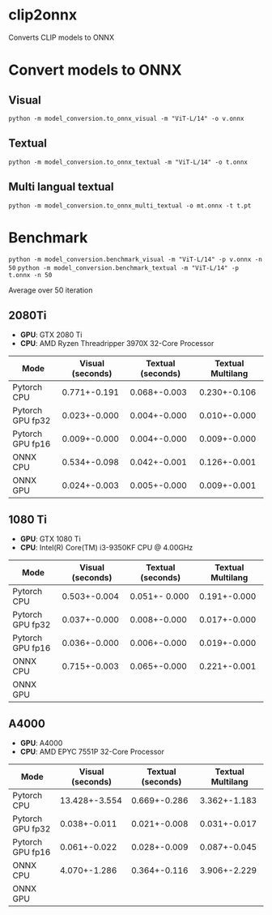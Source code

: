 # clip2onnx
Converts CLIP models to ONNX

# Convert models to ONNX
## Visual
`python -m model_conversion.to_onnx_visual -m "ViT-L/14" -o v.onnx`

## Textual
`python -m model_conversion.to_onnx_textual -m "ViT-L/14" -o t.onnx`

## Multi langual textual
`python -m model_conversion.to_onnx_multi_textual -o mt.onnx -t t.pt`

# Benchmark
`python -m model_conversion.benchmark_visual -m "ViT-L/14" -p v.onnx -n 50`
`python -m model_conversion.benchmark_textual -m "ViT-L/14" -p t.onnx -n 50`


Average over 50 iteration

## 2080Ti

* **GPU**: GTX 2080 Ti
* **CPU**: AMD Ryzen Threadripper 3970X 32-Core Processor


| Mode  | Visual (seconds) | Textual (seconds) | Textual Multilang |
| ------------- | ------------- |---------|----|
| Pytorch CPU  | 0.771+-0.191  |0.068+-0.003|0.230+-0.106|
| Pytorch GPU fp32  | 0.023+-0.000 |0.004+-0.000|0.010+-0.000|
| Pytorch GPU fp16  | 0.009+-0.000 |0.004+-0.000|0.009+-0.000|
| ONNX CPU  | 0.534+-0.098  |0.042+-0.001|0.126+-0.001|
| ONNX GPU  | 0.024+-0.003  |0.005+-0.000|0.009+-0.001|

## 1080 Ti

* **GPU**: GTX 1080 Ti
* **CPU**: Intel(R) Core(TM) i3-9350KF CPU @ 4.00GHz

| Mode  | Visual (seconds) | Textual (seconds) | Textual Multilang |
| ------------- | ------------- |---------|----|
| Pytorch CPU  |0.503+-0.004|0.051+- 0.000|0.191+-0.000|
| Pytorch GPU fp32  |0.037+-0.000|0.008+-0.000|0.017+-0.000|
| Pytorch GPU fp16  |0.036+-0.000|0.006+-0.000|0.019+-0.000|
| ONNX CPU  |0.715+-0.003|0.065+-0.000|0.221+-0.001|
| ONNX GPU  ||||

## A4000

* **GPU**: A4000
* **CPU**: AMD EPYC 7551P 32-Core Processor

| Mode  | Visual (seconds) | Textual (seconds) | Textual Multilang |
| ------------- | ------------- |---------|----|
| Pytorch CPU  |13.428+-3.554|0.669+-0.286|3.362+-1.183|
| Pytorch GPU fp32  |0.038+-0.011|0.021+-0.008|0.031+-0.017|
| Pytorch GPU fp16  |0.061+-0.022|0.028+-0.009|0.087+-0.045|
| ONNX CPU  |4.070+-1.286|0.364+-0.116|3.906+-2.229|
| ONNX GPU  ||||